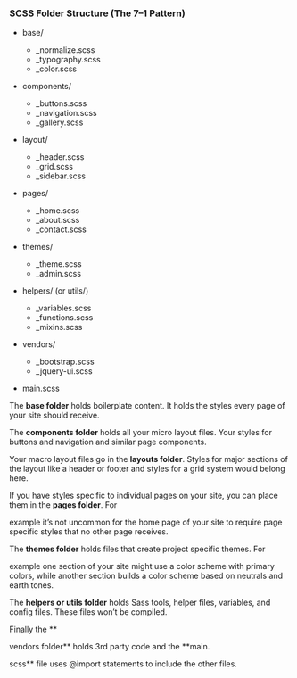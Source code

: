 ### SCSS Folder Structure (The 7–1 Pattern)

- base/

  - \_normalize.scss
  - \_typography.scss
  - \_color.scss

- components/

  - \_buttons.scss
  - \_navigation.scss
  - \_gallery.scss

- layout/

  - \_header.scss
  - \_grid.scss
  - \_sidebar.scss

- pages/

  - \_home.scss
  - \_about.scss
  - \_contact.scss

- themes/

  - \_theme.scss
  - \_admin.scss

- helpers/ (or utils/)

  - \_variables.scss
  - \_functions.scss
  - \_mixins.scss

- vendors/

  - \_bootstrap.scss
  - \_jquery-ui.scss

- main.scss

The **base folder** holds boilerplate content. It holds the styles every page of your site should receive.

The **components folder** holds all your micro layout files. Your styles for buttons and navigation and similar page components.

Your macro layout files go in the **layouts folder**. Styles for major sections of the layout like a header or footer and styles for a grid system would belong here.

If you have styles specific to individual pages on your site, you can place them in the **pages folder**. For

example it’s not uncommon for the home page of your site to require page specific styles that no other page receives.

The **themes folder** holds files that create project specific themes. For

example one section of your site might use a color scheme with primary colors, while another section builds a color scheme based on neutrals and earth tones.

The **helpers or utils folder** holds Sass tools, helper files, variables, and config files. These files won’t be compiled.

Finally the \*\*

vendors folder** holds 3rd party code and the **main.

scss\*\* file uses @import statements to include the other files.
